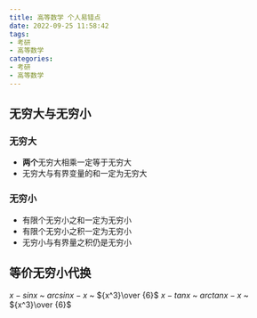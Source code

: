 ```yaml
---
title: 高等数学 个人易错点
date: 2022-09-25 11:58:42
tags:
- 考研
- 高等数学
categories:
- 考研
- 高等数学
---
```


## 无穷大与无穷小
### 无穷大
 * **两个**无穷大相乘一定等于无穷大
 * 无穷大与有界变量的和一定为无穷大

### 无穷小
 * 有限个无穷小之和一定为无穷小
 * 有限个无穷小之积一定为无穷小
 * 无穷小与有界量之积仍是无穷小

## 等价无穷小代换
 $x-sinx$ ~ $arcsinx - x$ ~ ${x^3}\over {6}$
 $x-tanx$ ~ $arctanx - x$ ~ ${x^3}\over {6}$